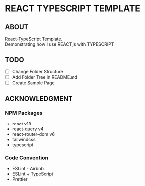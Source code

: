 # REACT TYPESCRIPT TEMPLATE

## ABOUT

React-TypeScript Template.  
Demonstrating how I use REACT.js with TYPESCRIPT

## TODO

-   [ ] Change Folder Structure
-   [ ] Add Folder Tree in README.md
-   [ ] Create Sample Page

## ACKNOWLEDGMENT

### NPM Packages

-   react v18
-   react-query v4
-   react-router-dom v6
-   tailwindcss
-   typescript

### Code Convention

-   ESLint - Airbnb
-   ESLint + TypeScript
-   Prettier

